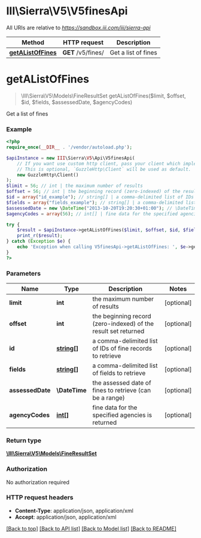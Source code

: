 # III\Sierra\V5\V5finesApi

All URIs are relative to *https://sandbox.iii.com/iii/sierra-api*

Method | HTTP request | Description
------------- | ------------- | -------------
[**getAListOfFines**](V5finesApi.md#getAListOfFines) | **GET** /v5/fines/ | Get a list of fines


# **getAListOfFines**
> \III\Sierra\V5\Models\FineResultSet getAListOfFines($limit, $offset, $id, $fields, $assessedDate, $agencyCodes)

Get a list of fines



### Example
```php
<?php
require_once(__DIR__ . '/vendor/autoload.php');

$apiInstance = new III\Sierra\V5\Api\V5finesApi(
    // If you want use custom http client, pass your client which implements `GuzzleHttp\ClientInterface`.
    // This is optional, `GuzzleHttp\Client` will be used as default.
    new GuzzleHttp\Client()
);
$limit = 56; // int | the maximum number of results
$offset = 56; // int | the beginning record (zero-indexed) of the result set returned
$id = array("id_example"); // string[] | a comma-delimited list of IDs of fine records to retrieve
$fields = array("fields_example"); // string[] | a comma-delimited list of fields to retrieve
$assessedDate = new \DateTime("2013-10-20T19:20:30+01:00"); // \DateTime | the assessed date of fines to retrieve (can be a range)
$agencyCodes = array(56); // int[] | fine data for the specified agencies is returned

try {
    $result = $apiInstance->getAListOfFines($limit, $offset, $id, $fields, $assessedDate, $agencyCodes);
    print_r($result);
} catch (Exception $e) {
    echo 'Exception when calling V5finesApi->getAListOfFines: ', $e->getMessage(), PHP_EOL;
}
?>
```

### Parameters

Name | Type | Description  | Notes
------------- | ------------- | ------------- | -------------
 **limit** | **int**| the maximum number of results | [optional]
 **offset** | **int**| the beginning record (zero-indexed) of the result set returned | [optional]
 **id** | [**string[]**](../Model/string.md)| a comma-delimited list of IDs of fine records to retrieve | [optional]
 **fields** | [**string[]**](../Model/string.md)| a comma-delimited list of fields to retrieve | [optional]
 **assessedDate** | **\DateTime**| the assessed date of fines to retrieve (can be a range) | [optional]
 **agencyCodes** | [**int[]**](../Model/int.md)| fine data for the specified agencies is returned | [optional]

### Return type

[**\III\Sierra\V5\Models\FineResultSet**](../Model/FineResultSet.md)

### Authorization

No authorization required

### HTTP request headers

 - **Content-Type**: application/json, application/xml
 - **Accept**: application/json, application/xml

[[Back to top]](#) [[Back to API list]](../../README.md#documentation-for-api-endpoints) [[Back to Model list]](../../README.md#documentation-for-models) [[Back to README]](../../README.md)

